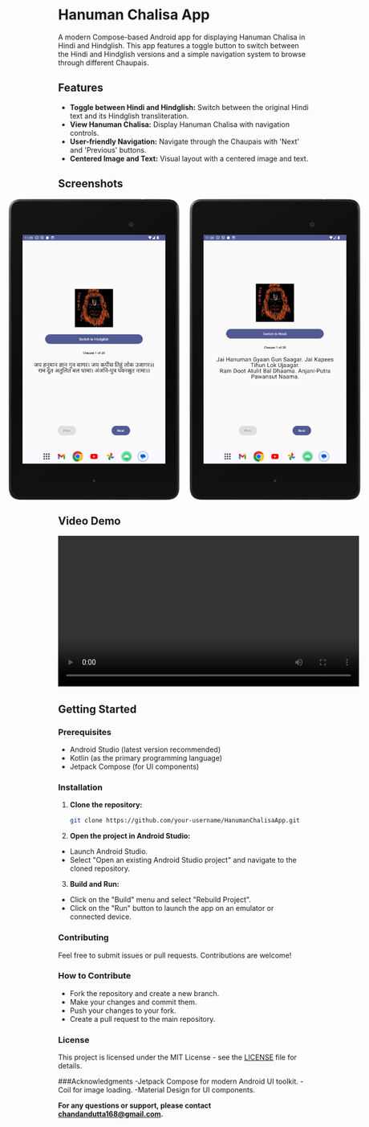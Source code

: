 # Hanuman Chalisa App

A modern Compose-based Android app for displaying Hanuman Chalisa in Hindi and Hindglish. This app features a toggle button to switch between the Hindi and Hindglish versions and a simple navigation system to browse through different Chaupais.

## Features

- **Toggle between Hindi and Hindglish:** Switch between the original Hindi text and its Hindglish transliteration.
- **View Hanuman Chalisa:** Display Hanuman Chalisa with navigation controls.
- **User-friendly Navigation:** Navigate through the Chaupais with 'Next' and 'Previous' buttons.
- **Centered Image and Text:** Visual layout with a centered image and text.

## Screenshots

<!-- Images displayed side by side -->
<div style="display: flex; gap: 20px; justify-content: center;">
    <img src="images/image-1.png" alt="Home Screen" width="400" height="600">
    <img src="images/image-2.png" alt="Second Screenshot" width="400" height="600">
</div>

## Video Demo

<!-- Embed a video file from the images folder -->
<video width="600" controls>
    <source src="images/video.mp4" type="video/mp4">
    
</video>


## Getting Started

### Prerequisites

- Android Studio (latest version recommended)
- Kotlin (as the primary programming language)
- Jetpack Compose (for UI components)

### Installation

1. **Clone the repository:**
   ```bash
   git clone https://github.com/your-username/HanumanChalisaApp.git

2.  **Open the project in Android Studio:**
   
- Launch Android Studio.
- Select "Open an existing Android Studio project" and navigate to the cloned repository.

3. **Build and Run:**
   
- Click on the "Build" menu and select "Rebuild Project".
- Click on the "Run" button to launch the app on an emulator or connected device.

### Contributing
Feel free to submit issues or pull requests. Contributions are welcome!

### How to Contribute
- Fork the repository and create a new branch.
- Make your changes and commit them.
- Push your changes to your fork.
- Create a pull request to the main repository.
  
### License
This project is licensed under the MIT License - see the [LICENSE](LICENSE)
 file for details.

###Acknowledgments
-Jetpack Compose for modern Android UI toolkit.
-Coil for image loading.
-Material Design for UI components.

**For any questions or support, please contact chandandutta168@gmail.com.**
